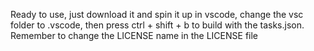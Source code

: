 Ready to use, just download it and spin it up in vscode, change the vsc folder to .vscode, then press ctrl + shift + b to build with the tasks.json.
Remember to change the LICENSE name in the LICENSE file
